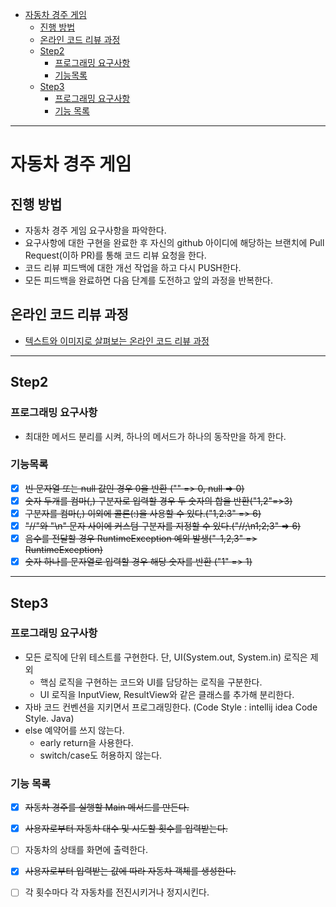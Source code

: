 <!-- TOC -->

* [자동차 경주 게임](#자동차-경주-게임)
    * [진행 방법](#진행-방법)
    * [온라인 코드 리뷰 과정](#온라인-코드-리뷰-과정)
    * [Step2](#step2)
        * [프로그래밍 요구사항](#프로그래밍-요구사항)
        * [기능목록](#기능목록)
    * [Step3](#step3)
        * [프로그래밍 요구사항](#프로그래밍-요구사항-1)
        * [기능 목록](#기능-목록)

<!-- TOC -->

---

# 자동차 경주 게임

## 진행 방법

* 자동차 경주 게임 요구사항을 파악한다.
* 요구사항에 대한 구현을 완료한 후 자신의 github 아이디에 해당하는 브랜치에 Pull Request(이하 PR)를 통해 코드 리뷰 요청을 한다.
* 코드 리뷰 피드백에 대한 개선 작업을 하고 다시 PUSH한다.
* 모든 피드백을 완료하면 다음 단계를 도전하고 앞의 과정을 반복한다.

## 온라인 코드 리뷰 과정

* [텍스트와 이미지로 살펴보는 온라인 코드 리뷰 과정](https://github.com/next-step/nextstep-docs/tree/master/codereview)

---

## Step2

### 프로그래밍 요구사항

- 최대한 메서드 분리를 시켜, 하나의 메서드가 하나의 동작만을 하게 한다.

### 기능목록

- [X] ~~빈 문자열 또는 null 값인 경우 0을 반환 ("" => 0, null => 0)~~
- [X] ~~숫자 두개를 컴마(,) 구분자로 입력할 경우 두 숫자의 합을 반환("1,2"=>3)~~
- [X] ~~구분자를 컴마(,) 이외에 콜론(:)을 사용할 수 있다.("1,2:3" => 6)~~
- [X] ~~"//"와 "\n" 문자 사이에 커스텀 구분자를 지정할 수 있다.("//;\n1;2;3" => 6)~~
- [X] ~~음수를 전달할 경우 RuntimeException 예외 발생("-1,2,3" => RuntimeException)~~
- [X] ~~숫자 하나를 문자열로 입력할 경우 해당 숫자를 반환 ("1" => 1)~~

---

## Step3

### 프로그래밍 요구사항

- 모든 로직에 단위 테스트를 구현한다. 단, UI(System.out, System.in) 로직은 제외
    - 핵심 로직을 구현하는 코드와 UI를 담당하는 로직을 구분한다.
    - UI 로직을 InputView, ResultView와 같은 클래스를 추가해 분리한다.
- 자바 코드 컨벤션을 지키면서 프로그래밍한다. (Code Style : intellij idea Code Style. Java)
- else 예약어를 쓰지 않는다.
    - early return을 사용한다.
    - switch/case도 허용하지 않는다.

### 기능 목록

- [X] ~~자동차 경주를 실행할 Main 메서드를 만든다.~~
- [X] ~~사용자로부터 자동차 대수 및 시도할 횟수를 입력받는다.~~
- [ ] 자동차의 상태를 화면에 출력한다.
- [X] ~~사용자로부터 입력받는 값에 따라 자동차 객체를 생성한다.~~
- [ ] 각 횟수마다 각 자동차를 전진시키거나 정지시킨다.

